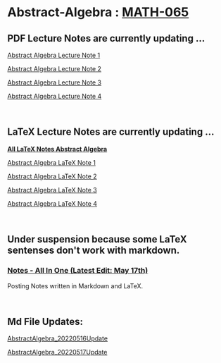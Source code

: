 # Abstract-Algebra : [MATH-065](https://binaryphi.site/~AliothZou/MATH-065/)

## PDF Lecture Notes are currently updating ...

<a href="https://binaryphi.site/AA/1Solution.pdf">Abstract Algebra Lecture Note 1</a>

<a href="https://binaryphi.site/AA/2Solution.pdf">Abstract Algebra Lecture Note 2</a>

<a href="https://binaryphi.site/AA/3Solution.pdf">Abstract Algebra Lecture Note 3</a>

<a href="https://binaryphi.site/AA/4Solution.pdf">Abstract Algebra Lecture Note 4</a>

<br>


## LaTeX Lecture Notes are currently updating ...

[**All LaTeX Notes Abstract Algebra**](https://github.com/DSAERF-CALMIT/Abstract-Algebra/tree/main/Note)

[Abstract Algebra LaTeX Note 1](https://raw.githubusercontent.com/DSAERF-CALMIT/Abstract-Algebra/main/Assignment/~1.tex)

[Abstract Algebra LaTeX Note 2](https://raw.githubusercontent.com/DSAERF-CALMIT/Abstract-Algebra/main/Note/note02.tex)

[Abstract Algebra LaTeX Note 3](https://raw.githubusercontent.com/DSAERF-CALMIT/Abstract-Algebra/main/Note/note03.tex)

[Abstract Algebra LaTeX Note 4](https://raw.githubusercontent.com/DSAERF-CALMIT/Abstract-Algebra/main/Note/note04.tex)

<br>


## Under suspension because some LaTeX sentenses don't work with markdown.

### [**Notes - All In One** (Latest Edit: May 17th)](https://binaryphi.site/AA.html)

Posting Notes written in Markdown and LaTeX.

<br>

## Md File Updates:

<a href="https://github.com/DSAERF-CALMIT/Abstract-Algebra/blob/main/AA20220516.md">AbstractAlgebra_20220516Update</a>

<a href="https://github.com/DSAERF-CALMIT/Abstract-Algebra/blob/main/AA20220517.md">AbstractAlgebra_20220517Update</a>
